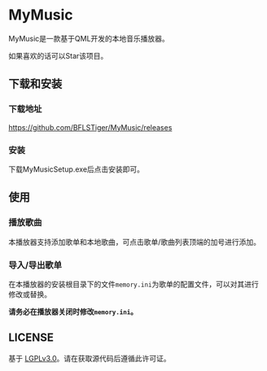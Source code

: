 # MyMusic

MyMusic是一款基于QML开发的本地音乐播放器。

如果喜欢的话可以Star该项目。

## 下载和安装

### 下载地址

https://github.com/BFLSTiger/MyMusic/releases

### 安装

下载MyMusicSetup.exe后点击安装即可。

## 使用

### 播放歌曲

本播放器支持添加歌单和本地歌曲，可点击歌单/歌曲列表顶端的加号进行添加。

### 导入/导出歌单

在本播放器的安装根目录下的文件`memory.ini`为歌单的配置文件，可以对其进行修改或替换。

**请务必在播放器关闭时修改`memory.ini`。**

## LICENSE

基于 [LGPLv3.0](LICENSE)。请在获取源代码后遵循此许可证。